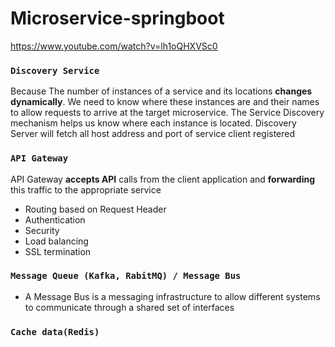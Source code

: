 # Microservice-springboot
https://www.youtube.com/watch?v=lh1oQHXVSc0


### `Discovery Service`
Because The number of instances of a service and its locations **changes dynamically**. We need to know where these instances are and their names to allow requests to arrive at the target microservice. The Service Discovery mechanism helps us know where each instance is located.
Discovery Server will fetch all host address and port of service client registered

### `API Gateway`
API Gateway **accepts API** calls from the client application and **forwarding** this traffic to the appropriate service

  - Routing based on Request Header
  - Authentication 
  - Security
  - Load balancing 
  - SSL termination

### `Message Queue (Kafka, RabitMQ) / Message Bus`
 - A Message Bus is a messaging infrastructure to allow different systems to communicate through a shared set of interfaces

### `Cache data(Redis)`
